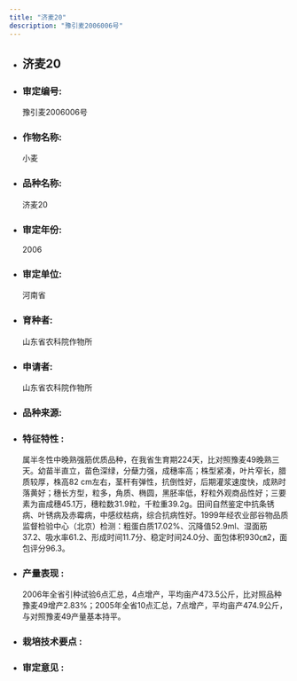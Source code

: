 ```yaml
---
title: "济麦20"
description: "豫引麦2006006号"
---
```

* ## 济麦20
* ###  审定编号:  
   豫引麦2006006号

*  ### 作物名称:  
   小麦

*   ###  品种名称: 
    济麦20

*   ### 审定年份: 
    2006

*   ### 审定单位:  
    河南省

*   ### 育种者:  
    山东省农科院作物所

*   ### 申请者:  
    山东省农科院作物所

*   ### 品种来源:  
    

*   ### 特征特性 : 
    属半冬性中晚熟强筋优质品种，在我省生育期224天，比对照豫麦49晚熟三天。幼苗半直立，苗色深绿，分蘖力强，成穗率高；株型紧凑，叶片窄长，腊质较厚，株高82 cm左右，茎杆有弹性，抗倒性好，后期灌浆速度快，成熟时落黄好；穗长方型，粒多，角质、椭圆，黑胚率低，籽粒外观商品性好；三要素为亩成穗45.1万，穗粒数31.9粒，千粒重39.2g。田间自然鉴定中抗条锈病、叶锈病及赤霉病，中感纹枯病，综合抗病性好。1999年经农业部谷物品质监督检验中心（北京）检测：粗蛋白质17.02%、沉降值52.9ml、湿面筋37.2、吸水率61.2、形成时间11.7分、稳定时间24.0分、面包体积930㎝2，面包评分96.3。

*   ### 产量表现 : 
    2006年全省引种试验6点汇总，4点增产，平均亩产473.5公斤，比对照品种豫麦49增产2.83%；2005年全省10点汇总，7点增产，平均亩产474.9公斤，与对照豫麦49产量基本持平。

*   ### 栽培技术要点 : 
    

*   ### 审定意见 : 
    
